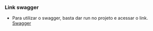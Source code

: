 ### Link swagger
 - Para utilizar o swagger, basta dar run no projeto e acessar o link.
[Swagger](http://localhost:8080/swagger-ui/index.html#/)
